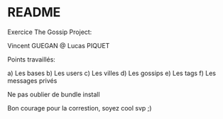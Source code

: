 # README


Exercice The Gossip Project:

Vincent GUEGAN @ Lucas PIQUET

Points travaillés:

a) Les bases
b) Les users
c) Les villes
d) Les gossips
e) Les tags
f) Les messages privés

Ne pas oublier de bundle install

Bon courage pour la correstion, soyez cool svp ;)

